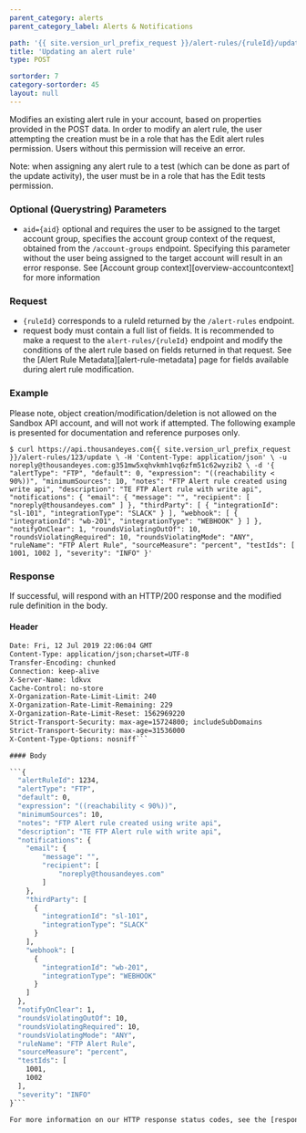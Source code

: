 ```yaml
---
parent_category: alerts
parent_category_label: Alerts & Notifications

path: '{{ site.version_url_prefix_request }}/alert-rules/{ruleId}/update'
title: 'Updating an alert rule'
type: POST

sortorder: 7
category-sortorder: 45
layout: null
---
```


Modifies an existing alert rule in your account, based on properties provided in the POST data.  In order to modify an alert rule, the user attempting the creation must be in a role that has the Edit alert rules permission.  Users without this permission will receive an error.

Note: when assigning any alert rule to a test (which can be done as part of the update activity), the user must be in a role that has the Edit tests permission.

### Optional (Querystring) Parameters

* `aid={aid}` optional and requires the user to be assigned to the target account group, specifies the account group context of the request, obtained from the `/account-groups` endpoint.  Specifying this parameter without the user being assigned to the target account will result in an error response. See [Account group context][overview-accountcontext] for more information

### Request

* `{ruleId}` corresponds to a ruleId returned by the `/alert-rules` endpoint. 
* request body must contain a full list of fields.  It is recommended to make a request to the `alert-rules/{ruleId}` endpoint and modify the conditions of the alert rule based on fields returned in that request.  See the [Alert Rule Metadata][alert-rule-metadata] page for fields available during alert rule modification.

### Example

Please note, object creation/modification/deletion is not allowed on the Sandbox API account, and will not work if attempted.  The following example is presented for documentation and reference purposes only.

`$ curl https://api.thousandeyes.com{{ site.version_url_prefix_request }}/alert-rules/123/update \
  -H 'Content-Type: application/json' \
  -u noreply@thousandeyes.com:g351mw5xqhvkmh1vq6zfm51c62wyzib2 \
  -d '{
  "alertType": "FTP",
  "default": 0,
  "expression": "((reachability < 90%))",
  "minimumSources": 10,
  "notes": "FTP Alert rule created using write api",
  "description": "TE FTP Alert rule with write api",
  "notifications": {
    "email": {
        "message": "",
        "recipient": [
            "noreply@thousandeyes.com"
        ]
    },
    "thirdParty": [
      {
        "integrationId": "sl-101",
        "integrationType": "SLACK"
      }
    ],
    "webhook": [
      {
        "integrationId": "wb-201",
        "integrationType": "WEBHOOK"
      }
    ]
  },
  "notifyOnClear": 1,
  "roundsViolatingOutOf": 10,
  "roundsViolatingRequired": 10,
  "roundsViolatingMode": "ANY",
  "ruleName": "FTP Alert Rule",
  "sourceMeasure": "percent",
  "testIds": [
    1001,
    1002
  ],
  "severity": "INFO"
}'`

### Response

If successful, will respond with an HTTP/200 response and the modified rule definition in the body.

#### Header

```HTTP/1.1 200 OK
Date: Fri, 12 Jul 2019 22:06:04 GMT
Content-Type: application/json;charset=UTF-8
Transfer-Encoding: chunked
Connection: keep-alive
X-Server-Name: ldkvx
Cache-Control: no-store
X-Organization-Rate-Limit-Limit: 240
X-Organization-Rate-Limit-Remaining: 229
X-Organization-Rate-Limit-Reset: 1562969220
Strict-Transport-Security: max-age=15724800; includeSubDomains
Strict-Transport-Security: max-age=31536000
X-Content-Type-Options: nosniff```

#### Body

```{
  "alertRuleId": 1234,
  "alertType": "FTP",
  "default": 0,
  "expression": "((reachability < 90%))",
  "minimumSources": 10,
  "notes": "FTP Alert rule created using write api",
  "description": "TE FTP Alert rule with write api",
  "notifications": {
    "email": {
        "message": "",
        "recipient": [
            "noreply@thousandeyes.com"
        ]
    },
    "thirdParty": [
      {
        "integrationId": "sl-101",
        "integrationType": "SLACK"
      }
    ],
    "webhook": [
      {
        "integrationId": "wb-201",
        "integrationType": "WEBHOOK"
      }
    ]
  },
  "notifyOnClear": 1,
  "roundsViolatingOutOf": 10,
  "roundsViolatingRequired": 10,
  "roundsViolatingMode": "ANY",
  "ruleName": "FTP Alert Rule",
  "sourceMeasure": "percent",
  "testIds": [
    1001,
    1002
  ],
  "severity": "INFO"
}```

For more information on our HTTP response status codes, see the [response status codes documentation][overview-responsestatuscodes].

